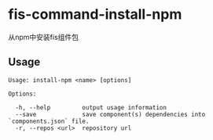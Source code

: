 # fis-command-install-npm

从npm中安装fis组件包

## Usage

    Usage: install-npm <name> [options]

    Options:

      -h, --help         output usage information
      --save             save component(s) dependencies into `components.json` file.
      -r, --repos <url>  repository url

